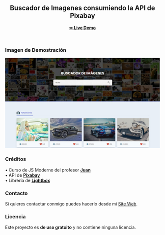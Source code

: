<h2 align="center">Buscador de Imagenes consumiendo la API de Pixabay</h2>
<div align="center">

<a href="https://codekasper.github.io/card-spa"><strong>➥ Live Demo</strong></a>
 </div>
<br />

### Imagen de Demostración

![Card Spa Desktop Demo](./img/desktop.jpg "Desktop Demo")

### Créditos
• Curso de JS Moderno del profesor <a href="https://codigoconjuan.com" target="_blank"><strong>Juan</strong></a>
<br />
• API de <a href="https://pixabay.com/es/" target="_blank"><strong>Pixabay</strong></a>
<br />
• Librería de <a href="https://fslightbox.com" target="_blank"><strong>Lightbox</strong></a>


### Contacto

Si quieres contactar conmigo puedes hacerlo desde mi [Site Web](https://jotadev.netlify.app/).

### Licencia

Este proyecto es **de uso gratuito** y no contiene ninguna licencia.
